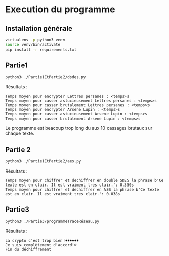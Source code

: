 # Execution du programme

## Installation générale

```bash
virtualenv -p python3 venv
source venv/bin/activate
pip install -r requirements.txt
```

## Partie1

```bash
python3 ./Partie1EtPartie2/dsdes.py
```

Résultats : 
```
Temps moyen pour encrypter Lettres persanes : <temps>s
Temps moyen pour casser astucieusement Lettres persanes : <temps>s
Temps moyen pour casser brutalement Lettres persanes : <temps>s
Temps moyen pour encrypter Arsene Lupin : <temps>s
Temps moyen pour casser astucieusement Arsene Lupin : <temps>s
Temps moyen pour casser brutalement Arsene Lupin : <temps>s
```

Le programme est beacoup trop long du aux 10 cassages brutaux sur chaque texte.

## Partie 2

```bash
python3 ./Partie1EtPartie2/aes.py
```

Résultats : 
```
Temps moyen pour chiffrer et dechiffrer en double SDES la phrase b'Ce texte est en clair. Il est vraiment tres clair.': 0.350s
Temps moyen pour chiffrer et dechiffrer en AES la phrase b'Ce texte est en clair. Il est vraiment tres clair.': 0.038s
```

## Partie3

```bash
python3 ./Partie3/programmeTraceRéseau.py
```

Résultats : 
```
La crypto c'est trop bien!♠♠♠♠♠♠
Je suis complètement d'accord!☺
Fin du déchiffrement
```


